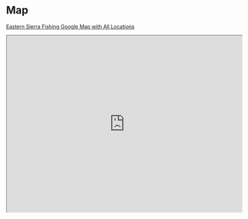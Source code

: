 # Map

[Eastern Sierra Fishing Google Map with All Locations](https://maps.app.goo.gl/uT57e3WJUvDdodhS9?g_st=com.google.Keep.ShareExtension)

<div>
<iframe src="https://www.google.com/maps/d/embed?mid=1jTzmSmIgPQKZyy1hpDpxtMMcXC0vqys&ehbc=2E312F" width="640" height="480"></iframe>
</div>
